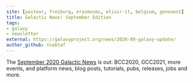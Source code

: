 ```yaml
---
site: [pasteur, freiburg, erasmusmc, elixir-it, belgium, genouest]
title: Galactic News! September Edition
tags: 
- galaxy
- newsletter
external: https://galaxyproject.org/news/2020-09-galaxy-update/
author_github: tnabtaf
---
```


The [September 2020 Galactic News](https://galaxyproject.org/news/2020-07-galaxy-update/) is out: BCC2020, GCC2021, more events, and platform news, blog posts, tutorials, pubs, releases, jobs and more.
